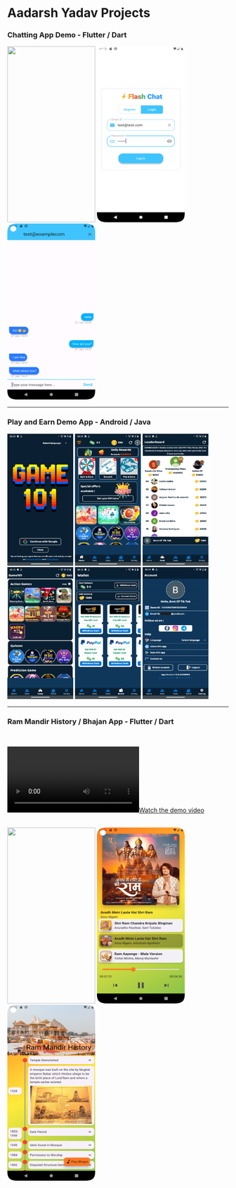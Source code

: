 # Aadarsh Yadav Projects


### Chatting App Demo - Flutter / Dart
<div>
  <img src="https://github.com/aadarsh-mca/Public-Projects/blob/master/chatting-app_Flutter/screenshots/demo.gif" width="200" height="400"/>
  <img src="https://github.com/aadarsh-mca/Public-Projects/blob/master/chatting-app_Flutter/screenshots/login-screen.png" width="200" height="400"/>
  <img src="https://github.com/aadarsh-mca/Public-Projects/blob/master/chatting-app_Flutter/screenshots/chat-screen.png" width="200" height="400"/>
</div>

<hr/>

### Play and Earn Demo App - Android / Java
<div>
  <img src="https://github.com/aadarsh-mca/Public-Projects/blob/master/play-and-earn-app_Android/screenshots/1.png" width="150" height="300"/>
  <img src="https://github.com/aadarsh-mca/Public-Projects/blob/master/play-and-earn-app_Android/screenshots/2.png" width="150" height="300"/>
  <img src="https://github.com/aadarsh-mca/Public-Projects/blob/master/play-and-earn-app_Android/screenshots/3.png" width="150" height="300"/>
  <img src="https://github.com/aadarsh-mca/Public-Projects/blob/master/play-and-earn-app_Android/screenshots/4.png" width="150" height="300"/>
  <img src="https://github.com/aadarsh-mca/Public-Projects/blob/master/play-and-earn-app_Android/screenshots/5.png" width="150" height="300"/>
  <img src="https://github.com/aadarsh-mca/Public-Projects/blob/master/play-and-earn-app_Android/screenshots/6.png" width="150" height="300"/>
</div>

<hr/>

### Ram Mandir History / Bhajan App - Flutter / Dart
<br/>

[![Watch the demo video](https://github.com/aadarsh-mca/Public-Projects/blob/master/ram-mandir-history_Flutter/demo/demoC.mp4)](https://github.com/aadarsh-mca/Public-Projects/blob/master/ram-mandir-history_Flutter/demo/demoC.mp4)

<br/>

<div>
  <img src="https://github.com/aadarsh-mca/Public-Projects/blob/master/ram-mandir-history_Flutter/demo/sDemoC.gif" width="200" height="400"/>
  <img src="https://github.com/aadarsh-mca/Public-Projects/blob/master/ram-mandir-history_Flutter/demo/audio-player-screen.png" width="200" height="400"/>
  <img src="https://github.com/aadarsh-mca/Public-Projects/blob/master/ram-mandir-history_Flutter/demo/timeline_screen.png" width="200" height="400"/>
</div>

